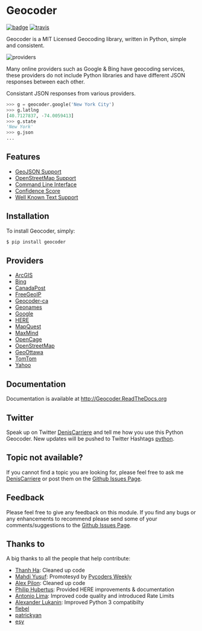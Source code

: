 # Geocoder

[![badge][badge]][badge_url] [![travis][travis]][travis_url]

Geocoder is a MIT Licensed Geocoding library, written in Python,
simple and consistent.

![providers][providers]

Many online providers such as Google & Bing have geocoding services,
these providers do not include Python libraries and have different
JSON responses between each other.

Consistant JSON responses from various providers.

```python
>>> g = geocoder.google('New York City')
>>> g.latlng
[40.7127837, -74.0059413]
>>> g.state
'New York'
>>> g.json
...
```

## Features

- [GeoJSON Support]
- [OpenStreetMap Support]
- [Command Line Interface]
- [Confidence Score]
- [Well Known Text Support]

## Installation

To install Geocoder, simply:

```bash
$ pip install geocoder
```

## Providers

- [ArcGIS]
- [Bing]
- [CanadaPost]
- [FreeGeoIP]
- [Geocoder-ca]
- [Geonames]
- [Google]
- [HERE]
- [MapQuest]
- [MaxMind]
- [OpenCage]
- [OpenStreetMap]
- [GeoOttawa]
- [TomTom]
- [Yahoo]

## Documentation

Documentation is available at http://Geocoder.ReadTheDocs.org

## Twitter

Speak up on Twitter [DenisCarriere] and tell me how you use this Python Geocoder. New updates will be pushed to Twitter Hashtags [python].

## Topic not available?

If you cannot find a topic you are looking for, please feel free to ask me [DenisCarriere] or post them on the [Github Issues Page].

## Feedback

Please feel free to give any feedback on this module. If you find any bugs or any enhancements to recommend please send some of your comments/suggestions to the [Github Issues Page].

## Thanks to

A big thanks to all the people that help contribute:

* [Thanh Ha]: Cleaned up code
* [Mahdi Yusuf]: Promotesyd by [Pycoders Weekly]
* [Alex Pilon]: Cleaned up code
* [Philip Hubertus]: Provided HERE improvements & documentation
* [Antonio Lima]: Improved code quality and introduced Rate Limits
* [Alexander Lukanin]: Improved Python 3 compatibilty
* [flebel]
* [patrickyan]
* [esy]

[Thanh Ha]: https://twitter.com/zxiiro
[Alex Pilon]: http://alexpilon.ca
[Mahdi Yusuf]: https://twitter.com/myusuf3
[Pycoders Weekly]: https://twitter.com/pycoders
[Philip Hubertus]: https://twitter.com/philiphubs
[Antonio Lima]: https://twitter.com/themiurgo
[Alexander Lukanin]: https://github.com/alexanderlukanin13
[flebel]: https://github.com/flebel
[patrickyan]: https://github.com/patrickyan
[esy]: https://github.com/lambda-conspiracy

[ArcGIS]: http://geocoder.readthedocs.org/providers/ArcGIS
[Bing]: http://geocoder.readthedocs.org/providers/Bing
[CanadaPost]: http://geocoder.readthedocs.org/providers/CanadaPost
[FreeGeoIP]: http://geocoder.readthedocs.org/providers/FreeGeoIP
[Geocoder-ca]: http://geocoder.readthedocs.org/providers/Geocoder-ca
[Geonames]: http://geocoder.readthedocs.org/providers/Geonames
[Google]: http://geocoder.readthedocs.org/providers/Google
[HERE]: http://geocoder.readthedocs.org/providers/HERE
[MapQuest]: http://geocoder.readthedocs.org/providers/MapQuest
[MaxMind]: http://geocoder.readthedocs.org/providers/MaxMind
[OpenCage]: http://geocoder.readthedocs.org/providers/OpenCage
[OpenStreetMap]: http://geocoder.readthedocs.org/providers/OpenStreetMap
[GeoOttawa]: http://geocoder.readthedocs.org/providers/GeoOttawa
[TomTom]: http://geocoder.readthedocs.org/providers/TomTom
[Yahoo]: http://geocoder.readthedocs.org/providers/Yahoo

[GeoJSON Support]: http://geocoder.readthedocs.org/features/GeoJSON
[OpenStreetMap Support]: http://geocoder.readthedocs.org/features/OpenStreetMap
[Command Line Interface]: http://geocoder.readthedocs.org/features/Command-Line-Interface
[Confidence Score]: http://geocoder.readthedocs.org/features/Confidence-Score
[Well Known Text Support]: http://geocoder.readthedocs.org/features/Well-Known-Text-Support

[providers]: http://i.imgur.com/vUJKCGl.png
[badge_url]: http://badge.fury.io/py/geocoder
[travis_url]: https://travis-ci.org/DenisCarriere/geocoder
[badge]: https://badge.fury.io/py/geocoder.png
[travis]: https://travis-ci.org/DenisCarriere/geocoder.png?branch=master
[DenisCarriere]: https://twitter.com/DenisCarriere
[python]: https://twitter.com/search?q=%23python
[Github Issues Page]: https://github.com/DenisCarriere/geocoder/issues
